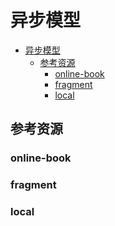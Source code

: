 # 异步模型

<!--ts-->
* [异步模型](#异步模型)
   * [参考资源](#参考资源)
      * [online-book](#online-book)
      * [fragment](#fragment)
      * [local](#local)

<!-- Created by https://github.com/ekalinin/github-markdown-toc -->
<!-- Added by: kuanhsiaokuo, at: Mon Jun 27 17:06:34 CST 2022 -->

<!--te-->

## 参考资源

### online-book

### fragment

### local